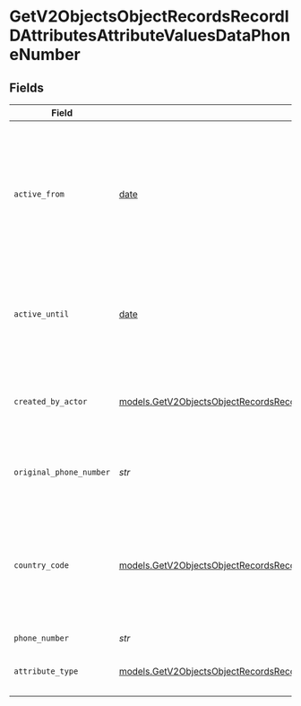 # GetV2ObjectsObjectRecordsRecordIDAttributesAttributeValuesDataPhoneNumber


## Fields

| Field                                                                                                                                                                                        | Type                                                                                                                                                                                         | Required                                                                                                                                                                                     | Description                                                                                                                                                                                  | Example                                                                                                                                                                                      |
| -------------------------------------------------------------------------------------------------------------------------------------------------------------------------------------------- | -------------------------------------------------------------------------------------------------------------------------------------------------------------------------------------------- | -------------------------------------------------------------------------------------------------------------------------------------------------------------------------------------------- | -------------------------------------------------------------------------------------------------------------------------------------------------------------------------------------------- | -------------------------------------------------------------------------------------------------------------------------------------------------------------------------------------------- |
| `active_from`                                                                                                                                                                                | [date](https://docs.python.org/3/library/datetime.html#date-objects)                                                                                                                         | :heavy_check_mark:                                                                                                                                                                           | The point in time at which this value was made "active". `active_from` can be considered roughly analogous to `created_at`.                                                                  | 2023-01-01T15:00:00.000000000Z                                                                                                                                                               |
| `active_until`                                                                                                                                                                               | [date](https://docs.python.org/3/library/datetime.html#date-objects)                                                                                                                         | :heavy_check_mark:                                                                                                                                                                           | The point in time at which this value was deactivated. If `null`, the value is active.                                                                                                       | 2023-01-01T15:00:00.000000000Z                                                                                                                                                               |
| `created_by_actor`                                                                                                                                                                           | [models.GetV2ObjectsObjectRecordsRecordIDAttributesAttributeValuesCreatedByActor12](../models/getv2objectsobjectrecordsrecordidattributesattributevaluescreatedbyactor12.md)                 | :heavy_check_mark:                                                                                                                                                                           | The actor that created this value.                                                                                                                                                           | {<br/>"type": "workspace-member",<br/>"id": "50cf242c-7fa3-4cad-87d0-75b1af71c57b"<br/>}                                                                                                     |
| `original_phone_number`                                                                                                                                                                      | *str*                                                                                                                                                                                        | :heavy_check_mark:                                                                                                                                                                           | The raw, original phone number, as inputted.                                                                                                                                                 | 5558675309                                                                                                                                                                                   |
| `country_code`                                                                                                                                                                               | [models.GetV2ObjectsObjectRecordsRecordIDAttributesAttributeValuesCountryCode2](../models/getv2objectsobjectrecordsrecordidattributesattributevaluescountrycode2.md)                         | :heavy_check_mark:                                                                                                                                                                           | The ISO 3166-1 alpha-2 country code representing the country that this phone number belongs to.                                                                                              | US                                                                                                                                                                                           |
| `phone_number`                                                                                                                                                                               | *str*                                                                                                                                                                                        | :heavy_check_mark:                                                                                                                                                                           | N/A                                                                                                                                                                                          | +15558675309                                                                                                                                                                                 |
| `attribute_type`                                                                                                                                                                             | [models.GetV2ObjectsObjectRecordsRecordIDAttributesAttributeValuesAttributeTypePhoneNumber](../models/getv2objectsobjectrecordsrecordidattributesattributevaluesattributetypephonenumber.md) | :heavy_check_mark:                                                                                                                                                                           | The attribute type of the value.                                                                                                                                                             | phone-number                                                                                                                                                                                 |